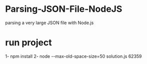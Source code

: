 # Parsing-JSON-File-NodeJS
parsing a very large JSON file with Node.js

# run project
1- npm install
2- node --max-old-space-size=50 solution.js 62359  